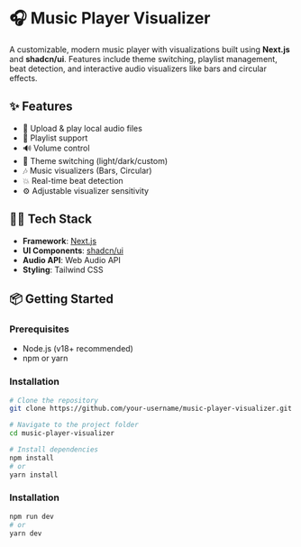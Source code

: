 # 🎧 Music Player Visualizer

A customizable, modern music player with visualizations built using **Next.js** and **shadcn/ui**. Features include theme switching, playlist management, beat detection, and interactive audio visualizers like bars and circular effects.

## ✨ Features

- 🎵 Upload & play local audio files
- 📁 Playlist support
- 🔊 Volume control
- 🌈 Theme switching (light/dark/custom)
- 🎶 Music visualizers (Bars, Circular)
- 💥 Real-time beat detection
- ⚙️ Adjustable visualizer sensitivity

## 🧑‍💻 Tech Stack

- **Framework**: [Next.js](https://nextjs.org)
- **UI Components**: [shadcn/ui](https://ui.shadcn.com)
- **Audio API**: Web Audio API
- **Styling**: Tailwind CSS

## 📦 Getting Started

### Prerequisites

- Node.js (v18+ recommended)
- npm or yarn

### Installation

```bash
# Clone the repository
git clone https://github.com/your-username/music-player-visualizer.git

# Navigate to the project folder
cd music-player-visualizer

# Install dependencies
npm install
# or
yarn install
```

### Installation

```bash
npm run dev
# or
yarn dev
```
